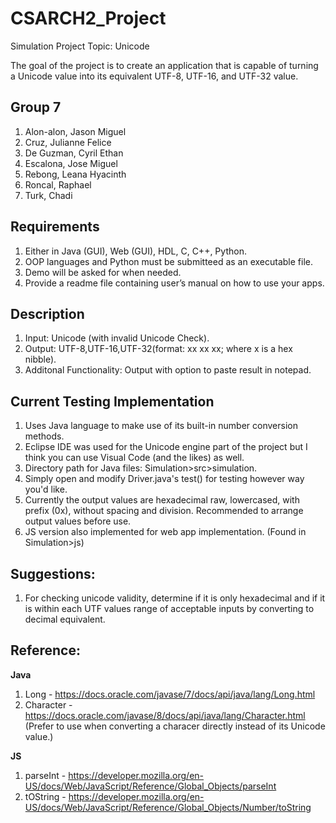 # CSARCH2_Project
Simulation Project
Topic: Unicode

The goal of the project is to create an application that is capable of turning a Unicode value into its equivalent UTF-8, UTF-16, and UTF-32 value.

## Group 7
1. Alon-alon, Jason Miguel
2. Cruz, Julianne Felice
3. De Guzman, Cyril Ethan
4. Escalona, Jose Miguel
5. Rebong, Leana Hyacinth
6. Roncal, Raphael
7. Turk, Chadi

## Requirements
1. Either in Java (GUI), Web (GUI), HDL, C, C++, Python.
2. OOP languages and Python must be submitteed as an executable file.
3. Demo will be asked for when needed.
4. Provide a readme file containing user’s manual on how to use your apps.

## Description
1. Input: Unicode (with invalid Unicode Check).
2. Output: UTF-8,UTF-16,UTF-32(format: xx xx xx; where x is a hex nibble).
3. Additonal Functionality: Output with option to paste result in notepad.

## Current Testing Implementation
1. Uses Java language to make use of its built-in number conversion methods.
3. Eclipse IDE was used for the Unicode engine part of the project but I think you can use Visual Code (and the likes) as well.
4. Directory path for Java files: Simulation>src>simulation.
5. Simply open and modify Driver.java's test() for testing however way you'd like.
6. Currently the output values are hexadecimal raw, lowercased, with prefix (0x), without spacing and division. Recommended to arrange output values before use.
7. JS version also implemented for web app implementation. (Found in Simulation>js) 

## Suggestions:
1. For checking unicode validity, determine if it is only hexadecimal and if it is within each UTF values range of acceptable inputs by converting to decimal equivalent.

## Reference:
**Java**
1. Long - https://docs.oracle.com/javase/7/docs/api/java/lang/Long.html
2. Character - https://docs.oracle.com/javase/8/docs/api/java/lang/Character.html (Prefer to use when converting a characer directly instead of its Unicode value.)<br>

**JS**
1. parseInt - https://developer.mozilla.org/en-US/docs/Web/JavaScript/Reference/Global_Objects/parseInt
2. tOString - https://developer.mozilla.org/en-US/docs/Web/JavaScript/Reference/Global_Objects/Number/toString
